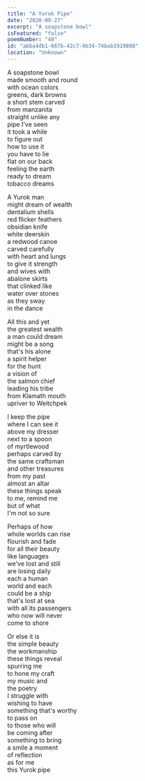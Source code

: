 ```yaml
---
title: "A Yurok Pipe"
date: "2020-09-27"
excerpt: "A soapstone bowl"
isFeatured: "false"
poemNumber: "40"
id: "abba4db1-667b-42c7-9b34-74bab1919808"
location: "Unknown"
---
```


A soapstone bowl  
made smooth and round  
with ocean colors  
greens, dark browns  
a short stem carved  
from manzanita  
straight unlike any  
pipe I've seen  
it took a while  
to figure out  
how to use it  
you have to lie  
flat on our back  
feeling the earth  
ready to dream  
tobacco dreams

A Yurok man  
might dream of wealth  
dentalium shells  
red flicker feathers  
obsidian knife  
white deerskin  
a redwood canoe  
carved carefully  
with heart and lungs  
to give it strength  
and wives with  
abalone skirts  
that clinked like  
water over stones  
as they sway  
in the dance

All this and yet  
the greatest wealth  
a man could dream  
might be a song  
that's his alone  
a spirit helper  
for the hunt  
a vision of  
the salmon chief  
leading his tribe  
from Klamath mouth  
upriver to Weitchpek

I keep the pipe  
where I can see it  
above my dresser  
next to a spoon  
of myrtlewood  
perhaps carved by  
the same craftsman  
and other treasures  
from my past  
almost an altar  
these things speak  
to me, remind me  
but of what  
I'm not so sure

Perhaps of how  
whole worlds can rise  
flourish and fade  
for all their beauty  
like languages  
we've lost and still  
are losing daily  
each a human  
world and each  
could be a ship  
that's lost at sea  
with all its passengers  
who now will never  
come to shore

Or else it is  
the simple beauty  
the workmanship  
these things reveal  
spurring me  
to hone my craft  
my music and  
the poetry  
I struggle with  
wishing to have  
something that's worthy  
to pass on  
to those who will  
be coming after  
something to bring  
a smile a moment  
of reflection  
as for me  
this Yurok pipe
